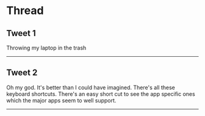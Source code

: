 # Thread

## Tweet 1

Throwing my laptop in the trash

---

## Tweet 2

Oh my god. It's better than I could have imagined. There's all these keyboard shortcuts. There's an easy short cut to see the app specific ones which the major apps seem to well support.

---

